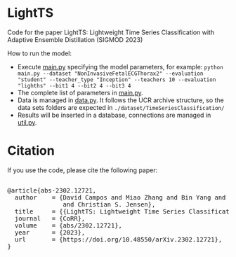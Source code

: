 # LightTS

Code for the paper LightTS: Lightweight Time Series Classification with Adaptive Ensemble Distillation (SIGMOD 2023)

How to run the model:
 * Execute [main.py](main.py) specifying the model parameters, for example:
 `python main.py --dataset "NonInvasiveFetalECGThorax2" --evaluation "student" --teacher_type "Inception" --teachers 10 --evaluation "lighths" --bit1 4 --bit2 4 --bit3 4`
 * The complete list of parameters in [main.py](main.py).
 * Data is managed in [data.py](./utils/data.py). It follows the UCR archive structure, so the data sets folders are expected in `./dataset/TimeSeriesClassification/`
 * Results will be inserted in a database, connections are managed in [util.py](./utils/util.py).

# Citation

If you use the code, please cite the following paper:

<pre>  
@article{abs-2302.12721,
  author    = {David Campos and Miao Zhang and Bin Yang and Tung Kieu and Chenjuan Guo 
               and Christian S. Jensen},
  title     = {{LightTS: Lightweight Time Series Classification with Adaptive Ensemble}},
  journal   = {CoRR},
  volume    = {abs/2302.12721},
  year      = {2023},
  url       = {https://doi.org/10.48550/arXiv.2302.12721},
}
</pre> 
